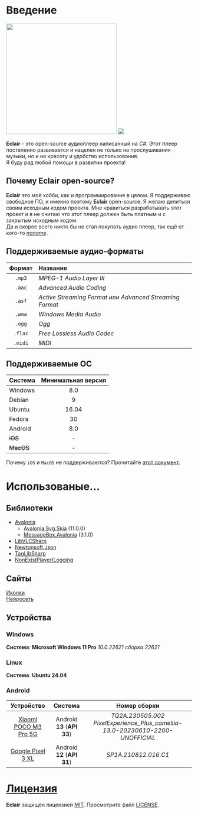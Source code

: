 # Введение
<image src="Eclair/Assets/icon.png" width="300"/>
<image src="res/screenshot.png"/>

**Eclair** - это open-source аудиоплеер написанный на *C#*.
Этот плеер постепенно развивается и нацелен не только на прослушивания музыки, но и на красоту и удобство использования.<br>
Я буду рад любой помощи в развитии проекта!

## Почему Eclair open-source?
**Eclair** это моё хобби, как и программирование в целом.
Я поддерживаю свободное ПО, и именно поэтому **Eclair** open-source.
Я желаю делиться своим исходным кодом проекта.
Мне нравиться разрабатывать этот проект и я не считаю что этот плеер должен быть платным и с закрытым исходным кодом.<br>
Да и скорее всего никто бы не стал покупать аудио плеер, так ещё от кого-то [*noname*](https://github.com/NonExistPlayer).

## Поддерживаемые аудио-форматы
| Формат | Название                                                |
| :----: | :------------------------------------------------------ |
| `.mp3` | *MPEG-1 Audio Layer III*                                |
| `.aac` | *Advanced Audio Coding*                                 |
| `.asf` | *Active Streaming Format или Advanced Streaming Format* |
| `.wma` | *Windows Media Audio*                                   |
| `.ogg` | *Ogg*                                                   |
| `.flac`| *Free Lossless Audio Codec*                             |
| `.midi`| *MIDI*                                                  |

## Поддерживаемые ОС
| Система  | Минимальная версия |
| :------- | :----------------: |
| Windows  | 8.0                |
| Debian   | 9                  |
| Ubuntu   | 16.04              |
| Fedora   | 30                 |
| Android  | 8.0                |
| ~~iOS~~  | -                  |
| ~~MacOS~~| -                  |

Почему `iOS` и `MacOS` не поддерживаются? Прочитайте [этот документ](res/apple.ru.md).

<!--
# Установка
## Установка на Windows
## Установка на Linux
Перед установкой архива программы, установите следующие пакеты командой:
```bash
sudo apt install vlc libvlc-dev libvlccore-dev
```
## Установка на Android
> [!CAUTION]
> При удалении данных приложения скорее всего приложение больше не запустится!
> Нужно будет переустановить приложение чтобы, оно продолжило работать.
-->

# Использованые...
## Библиотеки
* [Avalonia](https://github.com/AvaloniaUI/Avalonia)
    - [Avalonia.Svg.Skia](https://github.com/wieslawsoltes/Svg.Skia) (11.0.0)
    - [MessageBox.Avalonia](https://github.com/AvaloniaCommunity/MessageBox.Avalonia) (3.1.0)
* [LibVLCSharp](https://github.com/videolan/libvlcsharp)
* [Newtonsoft.Json](https://github.com/JamesNK/Newtonsoft.Json/)
* [TagLibSharp](https://github.com/mono/taglib-sharp)
* [NonExistPlayer/Logging](https://github.com/NonExistPlayer/Logging)
## Сайты
[Иконки](https://icon-icons.com)<br>
[Нейросеть](https://blackbox.ai)
## Устройства

### Windows
**Система**: **Microsoft Windows 11 Pro** *10.0.22621 сборка 22621*
### Linux
**Система**: **Ubuntu 24.04**
### Android
|Устройство|Система|Номер сборки|
|:-:|:-:|:-:|
|[Xiaomi POCO M3 Pro 5G](https://www.google.com/search?q=Xiaomi+POCO+M3+Pro+5g)|Android **13** (**API 33**)|*TQ2A.230505.002 PixelExperience_Plus_camellia-13.0-20230610-2200-UNOFFICIAL*|
|[Google Pixel 3 XL](https://www.google.com/search?q=Google+Pixel+3+xl)|Android **12** (**API 31**)|*SP1A.210812.016.C1*|

# [Лицензия](LICENSE)
**Eclair** защищён лицензией [MIT](https://choosealicense.com/licenses/mit). Просмотрите файл [LICENSE](LICENSE).